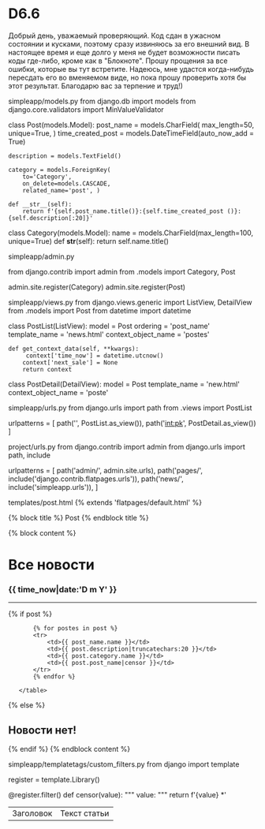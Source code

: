 # D6.6

Добрый день, уважаемый проверяющий.
Код сдан в ужасном состоянии и кусками, поэтому сразу извиняюсь за его внешний вид.
В настоящее время и еще долго у меня не будет возможности писать коды где-либо, кроме как в "Блокноте".
Прошу прощения за все ошибки, которые вы тут встретите.
Надеюсь, мне удастся когда-нибудь пересдать его во вменяемом виде, но пока прошу проверить хотя бы этот результат.
Благодарю вас за терпение и труд!)

simpleapp/models.py
from django.db import models
from django.core.validators import MinValueValidator

class Post(models.Model):
    post_name = models.CharField(
        max_length=50,
        unique=True, 
    )
    time_created_post = models.DateTimeField(auto_now_add = True)

    description = models.TextField()
  
    category = models.ForeignKey(
        to='Category',
        on_delete=models.CASCADE,
        related_name='post', )

    def __str__(self):
        return f'{self.post_name.title()}:{self.time_created_post ()}:{self.description[:20]}'

class Category(models.Model):
    name = models.CharField(max_length=100, unique=True) 
    def __str__(self):
        return self.name.title()


simpleapp/admin.py

from django.contrib import admin
from .models import Category, Post


admin.site.register(Category)
admin.site.register(Post)

simpleapp/views.py
from django.views.generic import ListView, DetailView
from .models import Post
from datetime import datetime

class PostList(ListView):
    model = Post
    ordering = 'post_name'
    template_name = 'news.html'
    context_object_name = 'postes'

    def get_context_data(self, **kwargs):
         context['time_now'] = datetime.utcnow()
        context['next_sale'] = None
        return context


class PostDetail(DetailView):
    model = Post
    template_name = 'new.html'
    context_object_name = 'poste'


simpleapp/urls.py
from django.urls import path
from .views import PostList 

urlpatterns = [
   path('', PostList.as_view()), 
   path('<int:pk>', PostDetail.as_view())
]

project/urls.py
from django.contrib import admin
from django.urls import path, include

urlpatterns = [
   path('admin/', admin.site.urls),
   path('pages/', include('django.contrib.flatpages.urls')),
   path('news/', include('simpleapp.urls')),
]

templates/post.html
{% extends 'flatpages/default.html' %} 
 
{% block title %}
Post
{% endblock title %}
 
{% block content %}
<h1>Все новости</h1>
   <h3>{{ time_now|date:'D m Y' }}</h3>
   <hr>
   {% if post %}
       <table>
           <tr>
               <td>Заголовок</td>
               <td>Текст статьи</td>
           </tr>

           {% for postes in post %}
           <tr>
               <td>{{ post_name.name }}</td>
               <td>{{ post.description|truncatechars:20 }}</td>
               <td>{{ post.category.name }}</td>
               <td>{{ post.post_name|censor }}</td>
           </tr>
           {% endfor %}

       </table>
   {% else %}
       <h2>Новости нет!</h2>
   {% endif %}
{% endblock content %}


simpleapp/templatetags/custom_filters.py
from django import template

register = template.Library()

@register.filter()
def censor(value):
   """
   value: 
   """
   return f'{value} *'


